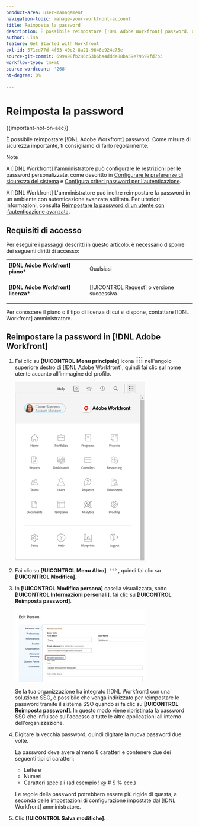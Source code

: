 ```yaml
---
product-area: user-management
navigation-topic: manage-your-workfront-account
title: Reimposta la password
description: È possibile reimpostare [!DNL Adobe Workfront] password. Come misura di sicurezza importante, ti consigliamo di farlo regolarmente.
author: Lisa
feature: Get Started with Workfront
exl-id: 571cd77d-4f63-40c2-8a21-9646e924e75e
source-git-commit: 699498fb286c53b6ba4ddde88ba59e79699fd7b3
workflow-type: tm+mt
source-wordcount: '268'
ht-degree: 0%

---
```


# Reimposta la password

{{important-not-on-aec}}

È possibile reimpostare [!DNL Adobe Workfront] password. Come misura di sicurezza importante, ti consigliamo di farlo regolarmente.

>[!NOTE]
>
>A [!DNL Workfront] l&#39;amministratore può configurare le restrizioni per le password personalizzate, come descritto in [Configurare le preferenze di sicurezza del sistema](../../../administration-and-setup/manage-workfront/security/configure-security-preferences.md) e [Configura criteri password per l&#39;autenticazione](../../../administration-and-setup/manage-workfront/security/configure-password-policies-authentication.md).
>
>A [!DNL Workfront] L&#39;amministratore può inoltre reimpostare la password in un ambiente con autenticazione avanzata abilitata. Per ulteriori informazioni, consulta [Reimpostare la password di un utente con l&#39;autenticazione avanzata](../../../workfront-basics/manage-your-account-and-profile/managing-your-workfront-account/reset-user-password-eauth.md).

## Requisiti di accesso

Per eseguire i passaggi descritti in questo articolo, è necessario disporre dei seguenti diritti di accesso:

<table style="table-layout:auto"> 
 <col> 
 </col> 
 <col> 
 </col> 
 <tbody> 
  <tr> 
   <td role="rowheader"><strong>[!DNL Adobe Workfront] piano*</strong></td> 
   <td> <p>Qualsiasi</p> </td> 
  </tr> 
  <tr> 
   <td role="rowheader"><strong>[!DNL Adobe Workfront] licenza*</strong></td> 
   <td> <p>[!UICONTROL Request] o versione successiva</p> </td> 
  </tr> 
 </tbody> 
</table>

Per conoscere il piano o il tipo di licenza di cui si dispone, contattare [!DNL Workfront] amministratore.

## Reimpostare la password in [!DNL Adobe Workfront]

1. Fai clic su **[!UICONTROL Menu principale]** icona ![](assets/main-menu-icon.png) nell&#39;angolo superiore destro di [!DNL Adobe Workfront], quindi fai clic sul nome utente accanto all’immagine del profilo.

   ![Apri il menu principale e seleziona il nome utente.](assets/main-menu-options-350x481.png)

1. Fai clic su **[!UICONTROL Menu Altro]** ![](assets/more-icon.png), quindi fai clic su **[!UICONTROL Modifica]**.

1. In **[!UICONTROL Modifica persona]** casella visualizzata, sotto **[!UICONTROL Informazioni personali]**, fai clic su **[!UICONTROL Reimposta password]**.

   ![](assets/edit-person-box-350x196.jpg)

   Se la tua organizzazione ha integrato [!DNL Workfront] con una soluzione SSO, è possibile che venga indirizzato per reimpostare le password tramite il sistema SSO quando si fa clic su **[!UICONTROL Reimposta password]**. In questo modo viene ripristinata la password SSO che influisce sull&#39;accesso a tutte le altre applicazioni all&#39;interno dell&#39;organizzazione.

1. Digitare la vecchia password, quindi digitare la nuova password due volte.

   La password deve avere almeno 8 caratteri e contenere due dei seguenti tipi di caratteri:

   * Lettere
   * Numeri
   * Caratteri speciali (ad esempio ! @ # $ % ecc.)

   Le regole della password potrebbero essere più rigide di questa, a seconda delle impostazioni di configurazione impostate dal [!DNL Workfront] amministratore.

1. Clic **[!UICONTROL Salva modifiche]**.
